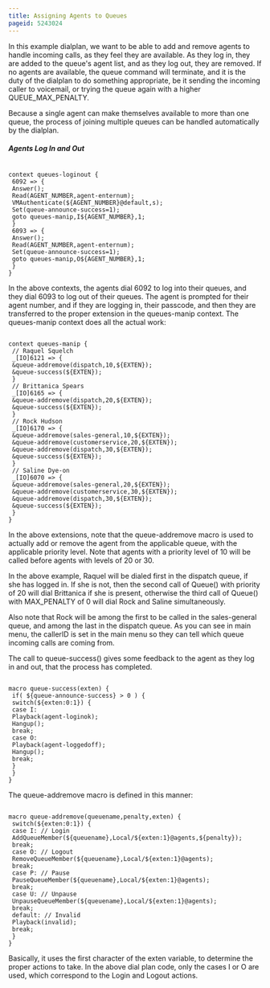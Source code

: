 ```yaml
---
title: Assigning Agents to Queues
pageid: 5243024
---
```


In this example dialplan, we want to be able to add and remove agents to handle incoming calls, as they feel they are available. As they log in, they are added to the queue's agent list, and as they log out, they are removed. If no agents are available, the queue command will terminate, and it is the duty of the dialplan to do something appropriate, be it sending the incoming caller to voicemail, or trying the queue again with a higher QUEUE_MAX_PENALTY.


Because a single agent can make themselves available to more than one queue, the process of joining multiple queues can be handled automatically by the dialplan.


##### Agents Log In and Out

```

context queues-loginout {
 6092 => {
 Answer(); 
 Read(AGENT_NUMBER,agent-enternum); 
 VMAuthenticate(${AGENT_NUMBER}@default,s); 
 Set(queue-announce-success=1); 
 goto queues-manip,I${AGENT_NUMBER},1; 
 } 
 6093 => { 
 Answer(); 
 Read(AGENT_NUMBER,agent-enternum); 
 Set(queue-announce-success=1); 
 goto queues-manip,O${AGENT_NUMBER},1;
 }
}

```

In the above contexts, the agents dial 6092 to log into their queues, and they dial 6093 to log out of their queues. The agent is prompted for their agent number, and if they are logging in, their passcode, and then they are transferred to the proper extension in the queues-manip context. The queues-manip context does all the actual work:

```

context queues-manip {
 // Raquel Squelch 
 _[IO]6121 => {
 &queue-addremove(dispatch,10,${EXTEN}); 
 &queue-success(${EXTEN}); 
 }
 // Brittanica Spears
 _[IO]6165 => {
 &queue-addremove(dispatch,20,${EXTEN}); 
 &queue-success(${EXTEN}); 
 }
 // Rock Hudson
 _[IO]6170 => {
 &queue-addremove(sales-general,10,${EXTEN}); 
 &queue-addremove(customerservice,20,${EXTEN});
 &queue-addremove(dispatch,30,${EXTEN});
 &queue-success(${EXTEN}); 
 }
 // Saline Dye-on 
 _[IO]6070 => {
 &queue-addremove(sales-general,20,${EXTEN});
 &queue-addremove(customerservice,30,${EXTEN});
 &queue-addremove(dispatch,30,${EXTEN});
 &queue-success(${EXTEN}); 
 }
}

```

In the above extensions, note that the queue-addremove macro is used to actually add or remove the agent from the applicable queue, with the applicable priority level. Note that agents with a priority level of 10 will be called before agents with levels of 20 or 30. 


In the above example, Raquel will be dialed first in the dispatch queue, if she has logged in. If she is not, then the second call of Queue() with priority of 20 will dial Brittanica if she is present, otherwise the third call of Queue() with MAX_PENALTY of 0 will dial Rock and Saline simultaneously. 


Also note that Rock will be among the first to be called in the sales-general queue, and among the last in the dispatch queue. As you can see in main menu, the callerID is set in the main menu so they can tell which queue incoming calls are coming from. 


The call to queue-success() gives some feedback to the agent as they log in and out, that the process has completed.

```

macro queue-success(exten) {
 if( ${queue-announce-success} > 0 ) {
 switch(${exten:0:1}) {
 case I:
 Playback(agent-loginok);
 Hangup();
 break;
 case O:
 Playback(agent-loggedoff);
 Hangup();
 break;
 }
 }
}

```

The queue-addremove macro is defined in this manner:

```

macro queue-addremove(queuename,penalty,exten) {
 switch(${exten:0:1}) {
 case I: // Login 
 AddQueueMember(${queuename},Local/${exten:1}@agents,${penalty});
 break; 
 case O: // Logout
 RemoveQueueMember(${queuename},Local/${exten:1}@agents); 
 break;
 case P: // Pause
 PauseQueueMember(${queuename},Local/${exten:1}@agents); 
 break;
 case U: // Unpause
 UnpauseQueueMember(${queuename},Local/${exten:1}@agents); 
 break;
 default: // Invalid
 Playback(invalid); 
 break;
 }
}

```

Basically, it uses the first character of the exten variable, to determine the proper actions to take. In the above dial plan code, only the cases I or O are used, which correspond to the Login and Logout actions.

